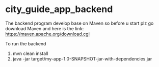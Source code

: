 # city_guide_app_backend


The backend program develop base on Maven so before u start plz go download Maven and here is the link: https://maven.apache.org/download.cgi

To run the backend
1. mvn clean install
2. java -jar target/my-app-1.0-SNAPSHOT-jar-with-dependencies.jar
